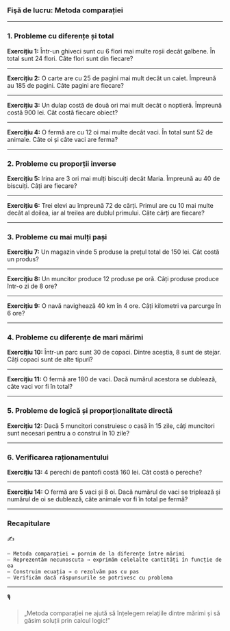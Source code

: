 ### Fişă de lucru: Metoda comparației

---

### 1. Probleme cu diferențe și total

**Exercițiu 1:** Într-un ghiveci sunt cu 6 flori mai multe roșii decât galbene. În total sunt 24 flori. Câte flori sunt din fiecare?

---

**Exercițiu 2:** O carte are cu 25 de pagini mai mult decât un caiet. Împreună au 185 de pagini. Câte pagini are fiecare?

---

**Exercițiu 3:** Un dulap costă de două ori mai mult decât o noptieră. Împreună costă 900 lei. Cât costă fiecare obiect?

---

**Exercițiu 4:** O fermă are cu 12 oi mai multe decât vaci. În total sunt 52 de animale. Câte oi și câte vaci are ferma?

---

### 2. Probleme cu proporții inverse

**Exercițiu 5:** Irina are 3 ori mai mulți biscuiți decât Maria. Împreună au 40 de biscuiți. Câți are fiecare?

---

**Exercițiu 6:** Trei elevi au împreună 72 de cărți. Primul are cu 10 mai multe decât al doilea, iar al treilea are dublul primului. Câte cărți are fiecare?

---

### 3. Probleme cu mai mulți pași

**Exercițiu 7:** Un magazin vinde 5 produse la prețul total de 150 lei. Cât costă un produs?

---

**Exercițiu 8:** Un muncitor produce 12 produse pe oră. Câți produse produce într-o zi de 8 ore?

---

**Exercițiu 9:** O navă navighează 40 km în 4 ore. Câți kilometri va parcurge în 6 ore?

---

### 4. Probleme cu diferențe de mari mărimi

**Exercițiu 10:** Într-un parc sunt 30 de copaci. Dintre aceștia, 8 sunt de stejar. Câți copaci sunt de alte tipuri?

---

**Exercițiu 11:** O fermă are 180 de vaci. Dacă numărul acestora se dublează, câte vaci vor fi în total?

---

### 5. Probleme de logică și proporționalitate directă

**Exercițiu 12:** Dacă 5 muncitori construiesc o casă în 15 zile, câți muncitori sunt necesari pentru a o construi în 10 zile?

---

### 6. Verificarea raționamentului

**Exercițiu 13:** 4 perechi de pantofi costă 160 lei. Cât costă o pereche?

---

**Exercițiu 14:** O fermă are 5 vaci și 8 oi. Dacă numărul de vaci se triplează și numărul de oi se dublează, câte animale vor fi în total pe fermă?

---

### Recapitulare

✍️

```
– Metoda comparației = pornim de la diferențe între mărimi
– Reprezentăm necunoscuta → exprimăm celelalte cantități în funcție de ea
– Construim ecuația → o rezolvăm pas cu pas
– Verificăm dacă răspunsurile se potrivesc cu problema
```

---

🎙️

> „Metoda comparației ne ajută să înțelegem relațiile dintre mărimi și să găsim soluții prin calcul logic!”
